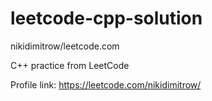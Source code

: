 # leetcode-cpp-solution
nikidimitrow/leetcode.com

C++ practice from LeetCode

Profile link: https://leetcode.com/nikidimitrow/
